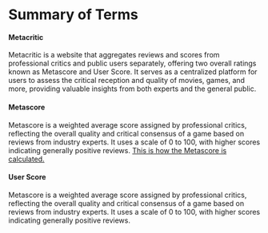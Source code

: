 # Summary of Terms

#### Metacritic
Metacritic is a website that aggregates reviews and scores from professional critics and public users separately, offering two overall ratings known as Metascore and User Score. 
It serves as a centralized platform for users to assess the critical reception and quality of movies, games, and more, providing valuable insights from both experts and the general public.

#### Metascore
Metascore is a weighted average score assigned by professional critics, reflecting the overall quality and critical consensus of a game based on reviews from industry experts. 
It uses a scale of 0 to 100, with higher scores indicating generally positive reviews. [This is how the Metascore is calculated.](https://www.metacritic.com/about-metascores)

#### User Score
Metascore is a weighted average score assigned by professional critics, reflecting the overall quality and critical consensus of a game based on reviews from industry experts. 
It uses a scale of 0 to 100, with higher scores indicating generally positive reviews.

